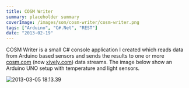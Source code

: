 ```yaml
---
title: COSM Writer
summary: placeholder summary
coverImage: /images/som/cosm-writer/cosm-writer.png
tags: ["Arduino", "C#.Net", "REST"]
date: "2013-02-19"
---
```


COSM Writer is a small C# console application I created which reads data from Arduino based sensors and sends the results to one or more [cosm.com](http://www.cosm.com) (now [xively.com](https://xively.com)) data streams. The image below show an Arduino UNO setup with temperature and light sensors.

![2013-03-05 18.13.39](/images/som/cosm-writer/2013-03-05-18.13.39.jpg)
